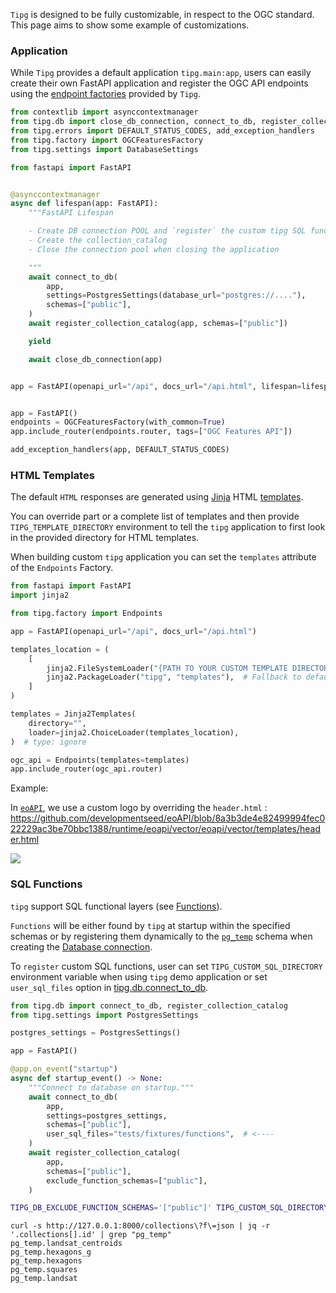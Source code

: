 
`Tipg` is designed to be fully customizable, in respect to the OGC standard. This page aims to show some example of customizations.


### Application

While `Tipg` provides a default application `tipg.main:app`, users can easily create their own FastAPI application and register the OGC API endpoints using the [endpoint factories](/user_guide/factories/) provided by `Tipg`.

```python
from contextlib import asynccontextmanager
from tipg.db import close_db_connection, connect_to_db, register_collection_catalog
from tipg.errors import DEFAULT_STATUS_CODES, add_exception_handlers
from tipg.factory import OGCFeaturesFactory
from tipg.settings import DatabaseSettings

from fastapi import FastAPI


@asynccontextmanager
async def lifespan(app: FastAPI):
    """FastAPI Lifespan

    - Create DB connection POOL and `register` the custom tipg SQL function within `pg_temp`
    - Create the collection_catalog
    - Close the connection pool when closing the application

    """
    await connect_to_db(
        app,
        settings=PostgresSettings(database_url="postgres://...."),
        schemas=["public"],
    )
    await register_collection_catalog(app, schemas=["public"])

    yield

    await close_db_connection(app)


app = FastAPI(openapi_url="/api", docs_url="/api.html", lifespan=lifespan,)


app = FastAPI()
endpoints = OGCFeaturesFactory(with_common=True)
app.include_router(endpoints.router, tags=["OGC Features API"])

add_exception_handlers(app, DEFAULT_STATUS_CODES)
```

### HTML Templates

The default `HTML` responses are generated using [Jinja](https://jinja.palletsprojects.com) HTML [templates](https://github.com/developmentseed/tipg/tree/main/tipg/templates).

You can override part or a complete list of templates and then provide `TIPG_TEMPLATE_DIRECTORY` environment to tell the `tipg` application to first look in the provided directory for HTML templates.

When building custom `tipg` application you can set the `templates` attribute of the `Endpoints` Factory.

```python
from fastapi import FastAPI
import jinja2

from tipg.factory import Endpoints

app = FastAPI(openapi_url="/api", docs_url="/api.html")

templates_location = (
    [
        jinja2.FileSystemLoader("{PATH TO YOUR CUSTOM TEMPLATE DIRECTORY}"),
        jinja2.PackageLoader("tipg", "templates"),  # Fallback to default's tipg templates
    ]
)

templates = Jinja2Templates(
    directory="",
    loader=jinja2.ChoiceLoader(templates_location),
)  # type: ignore

ogc_api = Endpoints(templates=templates)
app.include_router(ogc_api.router)
```

Example:

In [`eoAPI`](https://github.com/developmentseed/eoAPI), we use a custom logo by overriding the `header.html` : https://github.com/developmentseed/eoAPI/blob/8a3b3de4e82499994fec022229ac3be70bbc1388/runtime/eoapi/vector/eoapi/vector/templates/header.html

![](https://github.com/developmentseed/tipg/assets/10407788/8c79e668-252b-464c-a50b-8efe7a99d931)


### SQL Functions

`tipg` support SQL functional layers (see [Functions](/advanced/functions/)).

`Functions` will be either found by `tipg` at startup within the specified schemas or by registering them dynamically to the [`pg_temp`](https://www.postgresql.org/docs/current/runtime-config-client.html) schema when creating the [Database connection](https://github.com/developmentseed/tipg/blob/2543707238a97a0527effff710a83f9bea66440f/tipg/db.py#L63-L65).

To `register` custom SQL functions, user can set `TIPG_CUSTOM_SQL_DIRECTORY` environment variable when using `tipg` demo application or set `user_sql_files` option in [tipg.db.connect_to_db](https://github.com/developmentseed/tipg/blob/2543707238a97a0527effff710a83f9bea66440f/tipg/main.py#L90-L109).

```python
from tipg.db import connect_to_db, register_collection_catalog
from tipg.settings import PostgresSettings

postgres_settings = PostgresSettings()

app = FastAPI()

@app.on_event("startup")
async def startup_event() -> None:
    """Connect to database on startup."""
    await connect_to_db(
        app,
        settings=postgres_settings,
        schemas=["public"],
        user_sql_files="tests/fixtures/functions",  # <----
    )
    await register_collection_catalog(
        app,
        schemas=["public"],
        exclude_function_schemas=["public"],
    )
```

```bash
TIPG_DB_EXCLUDE_FUNCTION_SCHEMAS='["public"]' TIPG_CUSTOM_SQL_DIRECTORY=tests/fixtures/functions  uvicorn tipg.main:app --port 8000 --reload
```

```
curl -s http://127.0.0.1:8000/collections\?f\=json | jq -r '.collections[].id' | grep "pg_temp"
pg_temp.landsat_centroids
pg_temp.hexagons_g
pg_temp.hexagons
pg_temp.squares
pg_temp.landsat
```
